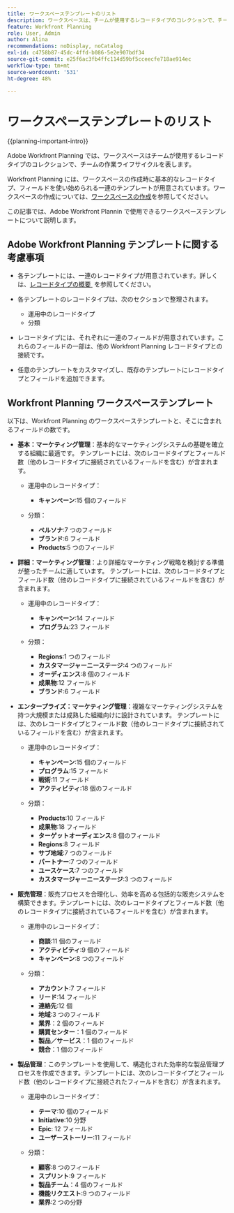 ```yaml
---
title: ワークスペーステンプレートのリスト
description: ワークスペースは、チームが使用するレコードタイプのコレクションで、チームの作業ライフサイクルを表します。Adobe Workfront Planning には、ワークスペースの作成時に基本的なレコードタイプ、フィールドを使い始められる一連のテンプレートが用意されています。
feature: Workfront Planning
role: User, Admin
author: Alina
recommendations: noDisplay, noCatalog
exl-id: c4758b87-45dc-4ffd-b086-5e2e907bdf34
source-git-commit: e25f6ac3fb4ffc114d59bf5cceecfe718ae914ec
workflow-type: tm+mt
source-wordcount: '531'
ht-degree: 48%

---
```



# ワークスペーステンプレートのリスト

{{planning-important-intro}}

Adobe Workfront Planning では、ワークスペースはチームが使用するレコードタイプのコレクションで、チームの作業ライフサイクルを表します。

Workfront Planning には、ワークスペースの作成時に基本的なレコードタイプ、フィールドを使い始められる一連のテンプレートが用意されています。ワークスペースの作成については、[ワークスペースの作成](/help/quicksilver/planning/architecture/create-workspaces.md)を参照してください。

この記事では、Adobe Workfront Plannin で使用できるワークスペーステンプレートについて説明します。

## Adobe Workfront Planning テンプレートに関する考慮事項

* 各テンプレートには、一連のレコードタイプが用意されています。詳しくは、[&#x200B; レコードタイプの概要 &#x200B;](/help/quicksilver/planning/architecture/overview-of-record-types.md) を参照してください。
* 各テンプレートのレコードタイプは、次のセクションで整理されます。

   * 運用中のレコードタイプ
   * 分類
* レコードタイプには、それぞれに一連のフィールドが用意されています。これらのフィールドの一部は、他の Workfront Planning レコードタイプとの接続です。
* 任意のテンプレートをカスタマイズし、既存のテンプレートにレコードタイプとフィールドを追加できます。

<!-- I modeled this article by the "List of available Blueprints" and that articles does not have an Access area

## Access requirements

You must have the following: 

<table style="table-layout:auto">
 <col>
 </col>
 <col>
 </col>
 <tbody>
  <tr>
   <td role="rowheader"><p>Adobe Workfront plan*</p></td>
   <td>
<p>Any</p>
<!--the above is only for closed beta; when going to GA - activate the following plans:    
<p>Current plan: Prime and Ultimate</p>
<p>Legacy plan: Enterprise</p>->
   </td>
  </tr>
  <tr>
   <td role="rowheader"><p>Adobe Workfront license*</p></td>
   <td>
   <p>Any</p> 
  <p>For more information, see <a href="././administration-and-setup/add-users/access-levels-and-object-permissions/wf-licenses.md" class="MCXref xref">Adobe Workfront licenses overview</a>.</p> </td>
  </tr>
  <tr>
   <td role="rowheader"><p>Product</p></td>
   <td>
   <p> Adobe Workfront</p> </td>
  </tr>
  <tr>
   <td role="rowheader">Access level*</td>
   <td> <p>Any</p>  
</td>
  </tr>
<tr>
   <td role="rowheader">Layout template</td>
   <td> <p>Your system administrator must add the Planning area in your layout template. </p>  
</td>
  </tr>
 </tbody>
</table>

>[!NOTE]
>
>*If you don't have access, ask your Workfront administrator if they set additional restrictions in your access level. For information on how a Workfront administrator can change your access level, see [Create or modify custom access levels](/help/quicksilver/administration-and-setup/add-users/configure-and-grant-access/create-modify-access-levels.md).

-->

## Workfront Planning ワークスペーステンプレート

以下は、Workfront Planning のワークスペーステンプレートと、そこに含まれるフィールドの数です。

* **基本：マーケティング管理**：基本的なマーケティングシステムの基礎を確立する組織に最適です。 テンプレートには、次のレコードタイプとフィールド数（他のレコードタイプに接続されているフィールドを含む）が含まれます。

   * 運用中のレコードタイプ：

      * **キャンペーン**:15 個のフィールド
   * 分類：

      * **ペルソナ**:7 つのフィールド
      * **ブランド**:6 フィールド
      * **Products**:5 つのフィールド

* **詳細：マーケティング管理**：より詳細なマーケティング戦略を検討する準備が整ったチームに適しています。 テンプレートには、次のレコードタイプとフィールド数（他のレコードタイプに接続されているフィールドを含む）が含まれます。

   * 運用中のレコードタイプ：

      * **キャンペーン**:14 フィールド
      * **プログラム**:23 フィールド

   * 分類：
      * **Regions**:1 つのフィールド
      * **カスタマージャーニーステージ**:4 つのフィールド
      * **オーディエンス**:8 個のフィールド
      * **成果物**:12 フィールド
      * **ブランド**:6 フィールド

* **エンタープライズ：マーケティング管理**：複雑なマーケティングシステムを持つ大規模または成熟した組織向けに設計されています。 テンプレートには、次のレコードタイプとフィールド数（他のレコードタイプに接続されているフィールドを含む）が含まれます。

   * 運用中のレコードタイプ：

      * **キャンペーン**:15 個のフィールド
      * **プログラム**:15 フィールド
      * **戦術**:11 フィールド
      * **アクティビティ**:18 個のフィールド

   * 分類：

      * **Products**:10 フィールド
      * **成果物**:18 フィールド
      * **ターゲットオーディエンス**:8 個のフィールド
      * **Regions**:8 フィールド
      * **サブ地域**:7 つのフィールド
      * **パートナー**:7 つのフィールド
      * **ユースケース**:7 つのフィールド
      * **カスタマージャーニーステージ**:3 つのフィールド

* **販売管理**：販売プロセスを合理化し、効率を高める包括的な販売システムを構築できます。テンプレートには、次のレコードタイプとフィールド数（他のレコードタイプに接続されているフィールドを含む）が含まれます。

   * 運用中のレコードタイプ：

      * **商談**:11 個のフィールド
      * **アクティビティ**:9 個のフィールド
      * **キャンペーン**:8 つのフィールド
   * 分類：
      * **アカウント**:7 フィールド
      * **リード**:14 フィールド
      * **連絡先**:12 個
      * **地域**:3 つのフィールド
      * **業界**：2 個のフィールド
      * **購買センター**：1 個のフィールド
      * **製品／サービス**：1 個のフィールド
      * **競合**：1 個のフィールド

* **製品管理**：このテンプレートを使用して、構造化された効率的な製品管理プロセスを作成できます。テンプレートには、次のレコードタイプとフィールド数（他のレコードタイプに接続されたフィールドを含む）が含まれます。

   * 運用中のレコードタイプ：

      * **テーマ**:10 個のフィールド
      * **Initiative**:10 分野
      * **Epic**: 12 フィールド
      * **ユーザーストーリー**:11 フィールド

   * 分類：

      * **顧客**:8 つのフィールド
      * **スプリント**:9 フィールド
      * **製品チーム**：4 個のフィールド
      * **機能リクエスト**:9 つのフィールド
      * **業界**:2 つの分野
